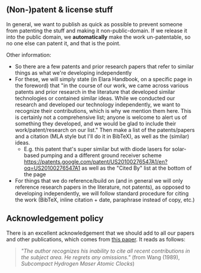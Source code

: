 ## (Non-)patent & license stuff

In general, we want to publish as quick as possible to prevent someone from patenting the stuff and making it non-public-domain. If we release it into the public domain, we **automatically** make the work un-patentable, so no one else can patent it, and that is the point.

Other information:
- So there are a few patents and prior research papers that refer to similar things as what we're developing independently
- For these, we will simply state (in Elara Handbook, on a specific page in the foreword) that "in the course of our work, we came across various patents and prior research in the literature that developed similar technologies or contained similar ideas. While we conducted our research and developed our technology independently, we want to recognize their contributions, which is why we mention them here. This is certainly not a comprehensive list; anyone is welcome to alert us of something they developed, and we would be glad to include their work/patent/research on our list." Then make a list of the patents/papers and a citation (MLA style but I'll do it in BibTeX), as well as the (similar) ideas.
	- E.g. this patent that's super similar but with diode lasers for solar-based pumping and a different ground receiver scheme https://patents.google.com/patent/US20100276547A1/en?oq=US20100276547A1 as well as the "Cited By" list at the bottom of the page
- For things that we do reference/build on (and in general we will only reference research papers in the literature, not patents), as opposed to developing independently, we will follow standard procedure for citing the work (BibTeX, inline citation + date, paraphrase instead of copy, etc.)


## Acknowledgement policy

There is an excellent acknowledgement that we should add to all our papers and other publications, which comes from [this paper](http://www.ke5fx.com/vch1006/Wang_1989_Subcompact_hydrogen_maser_atomic_clocks.pdf). It reads as follows:

> _"The author recognizes his inability to cite all recent contributions in the subject area. He regrets any omissions."_ (from Wang (1989), _Subcompact Hydrogen Maser Atomic Clocks_)
